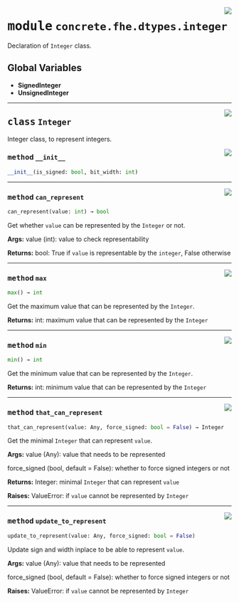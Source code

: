<!-- markdownlint-disable -->

<a href="../../frontends/concrete-python/concrete/fhe/dtypes/integer.py#L0"><img align="right" style="float:right;" src="https://img.shields.io/badge/-source-cccccc?style=flat-square"></a>

# <kbd>module</kbd> `concrete.fhe.dtypes.integer`
Declaration of `Integer` class. 

**Global Variables**
---------------
- **SignedInteger**
- **UnsignedInteger**


---

<a href="../../frontends/concrete-python/concrete/fhe/dtypes/integer.py#L14"><img align="right" style="float:right;" src="https://img.shields.io/badge/-source-cccccc?style=flat-square"></a>

## <kbd>class</kbd> `Integer`
Integer class, to represent integers. 

<a href="../../frontends/concrete-python/concrete/fhe/dtypes/integer.py#L110"><img align="right" style="float:right;" src="https://img.shields.io/badge/-source-cccccc?style=flat-square"></a>

### <kbd>method</kbd> `__init__`

```python
__init__(is_signed: bool, bit_width: int)
```








---

<a href="../../frontends/concrete-python/concrete/fhe/dtypes/integer.py#L156"><img align="right" style="float:right;" src="https://img.shields.io/badge/-source-cccccc?style=flat-square"></a>

### <kbd>method</kbd> `can_represent`

```python
can_represent(value: int) → bool
```

Get whether `value` can be represented by the `Integer` or not. 



**Args:**
  value (int):  value to check representability 



**Returns:**
  bool:  True if `value` is representable by the `integer`, False otherwise 

---

<a href="../../frontends/concrete-python/concrete/fhe/dtypes/integer.py#L145"><img align="right" style="float:right;" src="https://img.shields.io/badge/-source-cccccc?style=flat-square"></a>

### <kbd>method</kbd> `max`

```python
max() → int
```

Get the maximum value that can be represented by the `Integer`. 



**Returns:**
  int:  maximum value that can be represented by the `Integer` 

---

<a href="../../frontends/concrete-python/concrete/fhe/dtypes/integer.py#L134"><img align="right" style="float:right;" src="https://img.shields.io/badge/-source-cccccc?style=flat-square"></a>

### <kbd>method</kbd> `min`

```python
min() → int
```

Get the minimum value that can be represented by the `Integer`. 



**Returns:**
  int:  minimum value that can be represented by the `Integer` 

---

<a href="../../frontends/concrete-python/concrete/fhe/dtypes/integer.py#L41"><img align="right" style="float:right;" src="https://img.shields.io/badge/-source-cccccc?style=flat-square"></a>

### <kbd>method</kbd> `that_can_represent`

```python
that_can_represent(value: Any, force_signed: bool = False) → Integer
```

Get the minimal `Integer` that can represent `value`. 



**Args:**
  value (Any):  value that needs to be represented 

 force_signed (bool, default = False):  whether to force signed integers or not 



**Returns:**
  Integer:  minimal `Integer` that can represent `value` 



**Raises:**
  ValueError:  if `value` cannot be represented by `Integer` 

---

<a href="../../frontends/concrete-python/concrete/fhe/dtypes/integer.py#L22"><img align="right" style="float:right;" src="https://img.shields.io/badge/-source-cccccc?style=flat-square"></a>

### <kbd>method</kbd> `update_to_represent`

```python
update_to_represent(value: Any, force_signed: bool = False)
```

Update sign and width inplace to be able to represent `value`. 



**Args:**
  value (Any):  value that needs to be represented 

 force_signed (bool, default = False):  whether to force signed integers or not 



**Raises:**
  ValueError:  if `value` cannot be represented by `Integer` 



